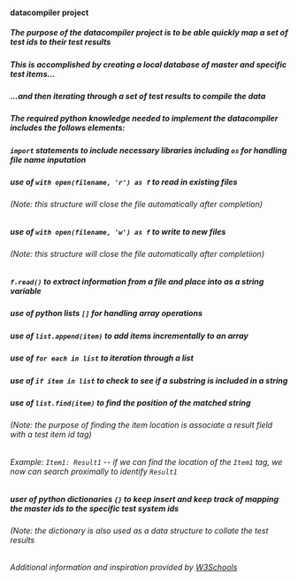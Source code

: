 #### datacompiler project

##### The purpose of the datacompiler project is to be able quickly map a set of test ids to their test results
##### This is accomplished by creating a local database of master and specific test items...
##### ...and then iterating through a set of test results to compile the data

##### The required python knowledge needed to implement the datacompiler includes the follows elements:
##### `import` statements to include necessary libraries including `os` for handling file name inputation
##### use of `with open(filename, 'r') as f` to read in existing files
###### (Note: this structure will close the file automatically after completion)
##### use of `with open(filename, 'w') as f` to write to new files
###### (Note: this structure will close the file automatically after completiion)
##### `f.read()` to extract information from a file and place into as a string variable

##### use of python lists `[]` for handling array operations

##### use of `list.append(item)` to add items incrementally to an array

##### use of `for each in list` to iteration through a list

##### use of `if item in list` to check to see if a substring is included in a string

##### use of `list.find(item)` to find the position of the matched string
###### (Note: the purpose of finding the item location is associate a result field with a test item id tag)
###### Example: `Item1: Result1` -- if we can find the location of the `Item1` tag, we now can search proximally to identify `Result1`

##### user of python dictionaries `{}` to keep insert and keep track of mapping the master ids to the specific test system ids
###### (Note: the dictionary is also used as a data structure to collate the test results

###### Additional information and inspiration provided by [W3Schools](https://www.w3schools.com/python/)


